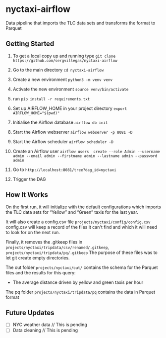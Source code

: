 # nyctaxi-airflow

Data pipeline that imports the TLC data sets and transforms the format to Parquet

## Getting Started

1. To get a local copy up and running type `git clone https://github.com/sergvillegas/nyctaxi-airflow`

2. Go to the main directory `cd nyctaxi-airflow`

3. Create a new environment `python3 -m venv venv`

4. Activate the new environment `source venv/bin/activate`

5. run `pip install -r requirements.txt`

6. Set up AIRFLOW_HOME in your project directory `export AIRFLOW_HOME="$(pwd)"`

7. Initialise the Airflow database `airflow db init`

8. Start the Airflow webserver `airflow webserver -p 8081 -D`

9. Start the Airflow scheduler `airflow scheduler -D`

10. Create an Airflow user `airflow users  create --role Admin --username admin --email admin --firstname admin --lastname admin --password admin`

11. Go to `http://localhost:8081/tree?dag_id=nyctaxi`

12. Trigger the DAG

## How It Works

On the first run, it will initialize with the default configurations which imports the TLC data sets 
for “Yellow” and “Green” taxis for the last year.

It will also create a config.csv file `projects/nyctaxi/config/config.csv` 
config.csv will keep a record of the files it can't find and which it will need to look for on the next run.

Finally, it removes the .gitkeep files 
in `projects/nyctaxi/tripdata/csv/renamed/.gitkeep`, `projects/nyctaxi/tripdata/pq/.gitkeep`
The purpose of these files was to let git create empty directories.

The out folder `projects/nyctaxi/out/` contains the schema for the Parquet files and the results for this query:
- The average distance driven by yellow and green taxis per hour

The pq folder `projects/nyctaxi/tripdata/pq` contains the data in Parquet format

## Future Updates

- [ ] NYC weather data // This is pending
- [ ] Data cleaning // This is pending
